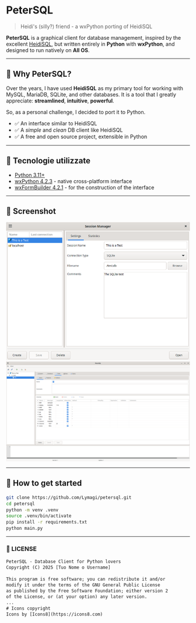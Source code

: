 # PeterSQL

> Heidi's (silly?) friend - a wxPython porting of HeidiSQL

**PeterSQL** is a graphical client for database management, inspired by the excellent [HeidiSQL](https://www.heidisql.com/), but written entirely in **Python** with **wxPython**, and designed to run natively on **All OS**.

---

## 🧭 Why PeterSQL?

Over the years, I have used **HeidiSQL** as my primary tool for working with MySQL, MariaDB, SQLite, and other databases. It is a tool that I greatly appreciate: **streamlined**, **intuitive**, **powerful**.

So, as a personal challenge, I decided to port it to Python.

- ✅ An interface similar to HeidiSQL
- ✅ A *simple* and *clean* DB client like HeidiSQL
- ✅ A free and open source project, extensible in Python

---

## 🔧 Tecnologie utilizzate

- [Python 3.11+](https://www.python.org/)
- [wxPython 4.2.3](https://wxpython.org/) - native cross-platform interface
- [wxFormBuilder 4.2.1](https://github.com/wxFormBuilder/wxFormBuilder) - for the construction of the interface

---

## 📸 Screenshot

![Session Manager](screenshot/session_manager.png?raw=true "Session Manager")
![Main Frame](screenshot/main_frame.png?raw=true "Main Frame")

---

## 🚀 How to get started

```bash
git clone https://github.com/Lymagi/petersql.git
cd petersql
python -m venv .venv
source .venv/bin/activate
pip install -r requirements.txt
python main.py
```
---

### 📄 LICENSE
```text
PeterSQL - Database Client for Python lovers
Copyright (C) 2025 [Tuo Nome o Username]

This program is free software; you can redistribute it and/or
modify it under the terms of the GNU General Public License
as published by the Free Software Foundation; either version 2
of the License, or (at your option) any later version.
...
# Icons copyright
Icons by [Icons8](https://icons8.com)
